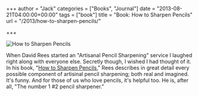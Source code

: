 +++
author = "Jack"
categories = ["Books", "Journal"]
date = "2013-08-21T04:00:00+00:00"
tags = ["book"]
title = "Book: How to Sharpen Pencils"
url = "/2013/how-to-sharpen-pencils/"

+++

<aside> <img src="/img/2013/how-to-sharpen-pencils.jpg" alt="How to Sharpen Pencils" class="postimage" />
  
</aside> 

When David Rees started an "Artisanal Pencil Sharpening" service I laughed right along with everyone else. Secretly though, I wished I had thought of it. In his book, "[How to Sharpen Pencils][1]," Rees describes in great detail every possible component of artisinal pencil sharpening; both real and imagined. It's funny. And for those of us who love pencils, it's helpful too. He is, after all, "The number 1 #2 pencil sharpener."

 [1]: http://www.amazon.com/dp/1612190405?tag=jackbaty-20